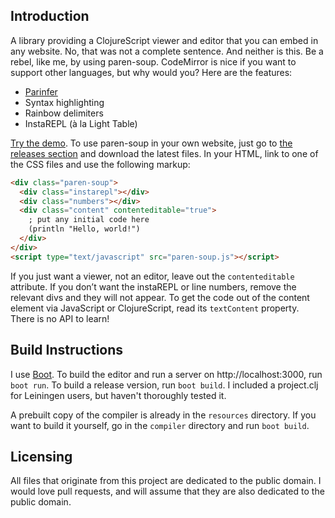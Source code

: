 ## Introduction

A library providing a ClojureScript viewer and editor that you can embed in any website. No, that was not a complete sentence. And neither is this. Be a rebel, like me, by using paren-soup. CodeMirror is nice if you want to support other languages, but why would you? Here are the features:

* [Parinfer](http://shaunlebron.github.io/parinfer/)
* Syntax highlighting
* Rainbow delimiters
* InstaREPL (à la Light Table)

[Try the demo](http://oakes.github.io/paren-soup). To use paren-soup in your own website, just go to [the releases section](https://github.com/oakes/paren-soup/releases) and download the latest files. In your HTML, link to one of the CSS files and use the following markup:
```html
<div class="paren-soup">
  <div class="instarepl"></div>
  <div class="numbers"></div>
  <div class="content" contenteditable="true">
    ; put any initial code here
    (println "Hello, world!")
  </div>
</div>
<script type="text/javascript" src="paren-soup.js"></script>
```
If you just want a viewer, not an editor, leave out the `contenteditable` attribute. If you don’t want the instaREPL or line numbers, remove the relevant divs and they will not appear. To get the code out of the content element via JavaScript or ClojureScript, read its `textContent` property. There is no API to learn!

## Build Instructions

I use [Boot](http://boot-clj.com/). To build the editor and run a server on http://localhost:3000, run `boot run`. To build a release version, run `boot build`. I included a project.clj for Leiningen users, but haven't thoroughly tested it.

A prebuilt copy of the compiler is already in the `resources` directory. If you want to build it yourself, go in the `compiler` directory and run `boot build`.

## Licensing

All files that originate from this project are dedicated to the public domain. I would love pull requests, and will assume that they are also dedicated to the public domain.
